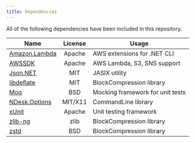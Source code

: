 ```yaml
---
title: Dependencies
---
```


All of the following dependencies have been included in this repository.

| Name                                                                  | License | Usage |
|-----------------------------------------------------------------------|:-------:|-------|
| [Amazon.Lambda](https://github.com/aws/aws-extensions-for-dotnet-cli) | Apache  | AWS extensions for .NET CLI |
| [AWSSDK](https://github.com/aws/aws-sdk-net/)                         | Apache  | AWS Lambda, S3, SNS support |
| [Json.NET](https://www.newtonsoft.com/json)                           | MIT     | JASIX utility |
| [libdeflate](https://github.com/ebiggers/libdeflate)                  | MIT     | BlockCompression library |
| [Moq](https://github.com/moq/moq4)                                    | BSD     | Mocking framework for unit tests |
| [NDesk.Options](http://www.ndesk.org/Options)                         | MIT/X11 | CommandLine library |
| [xUnit](https://github.com/xunit/xunit)                               | Apache  | Unit testing framework |
| [zlib-ng](https://github.com/Dead2/zlib-ng)                           | zlib    | BlockCompression library |
| [zstd](https://github.com/facebook/zstd)                              | BSD     | BlockCompression library |
